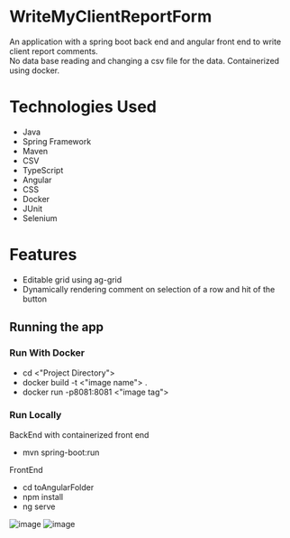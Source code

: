 # WriteMyClientReportForm
An application with a spring boot back end and angular front end to write client report comments.   
No data base reading and changing a csv file for the data. Containerized using docker.

# Technologies Used
* Java
* Spring Framework
* Maven
* CSV
* TypeScript
* Angular
* CSS
* Docker
* JUnit
* Selenium

# Features
* Editable grid using ag-grid
* Dynamically rendering comment on selection of a row and hit of the button

## Running the app

### Run With Docker
* cd <"Project Directory">  
* docker build -t <"image name"> .  
* docker run -p8081:8081 <"image tag">   
  
### Run Locally
BackEnd with containerized front end
* mvn spring-boot:run  

FrontEnd
* cd toAngularFolder
* npm install
* ng serve

![image](https://user-images.githubusercontent.com/84467369/162369704-84d13d40-b77a-41b2-b2e8-10d749ab1dd9.png)
![image](https://user-images.githubusercontent.com/84467369/162369748-33f43336-ef7f-4b6e-b63f-153bd684bf6d.png)


